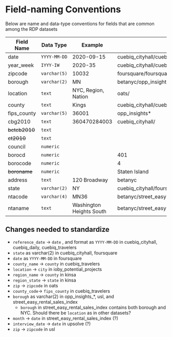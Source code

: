 # Field-naming Conventions

Below are name and data-type conventions for fields that are common among the RDP datasets

|Field Name|Data Type|Example|Found In|
|----------|---------|--------|-------|
|date|`YYYY-MM-DD`|2020-09-15|cuebiq_cityhall/cuebiq_daily/cuebiq_travelers/foursquare/foursquare_datacube/usl|
|year_week|`IYYY-IW`|2020-35|cuebiq_cityhall/cuebiq_weekly/foursquare_datacube/ioby_donations/opp_insights_*/street_easy/opp_insights_weekly|
|zipcode|`varchar(5)`|10032|foursquare/foursquare_datacube/ioby_count_by_zip/ioby*/oats/upsolve/usl|
|borough|`varchar(2)`|MN|betanyc/opp_insights*/usl|
|location|`text`|NYC, Region, Nation|oats/|
|county|`text`|Kings|cuebiq_cityhall/cuebiq_travelers/kinsa/opp_insights*/|
|fips_county|`varchar(5)`|36001|opp_insights*|
|cbg2010|`text`|360470284003|cuebiq_cityhall/|
|~~bctcb2010~~|`text`|||
|~~ct2010~~|`text`|||
|council| `numeric`|||
|borocd|`numeric`||401|
|borocode|`numeric`||4|
|~~boroname~~|`numeric`||Staten Island|
|address|`text`|120 Broadway|betanyc|
|state|`varchar(2)`|NY|cuebiq_cityhall/foursquare/kinsa|
|ntacode|`varchar(4)`|MN36|betanyc/street_easy|
|ntaname|`text`|Washington Heights South|betanyc/street_easy|

## Changes needed to standardize
+ `reference_date` -> `date` , and format as `YYYY-MM-DD` in cuebiq_cityhall, cuebiq_daily, cuebiq_travelers
+ `state` as varchar(2) in cuebiq_cityhall, foursquare
+ `date` as `YYYY-MM-DD` in foursquare
+ `county_name` -> `county` in cuebiq_travelers
+ `location` -> `city` in ioby_potential_projects
+ `region_name` -> `county` in kinsa
+ `region_state` -> `state` in kinsa
+ `zip` -> `zipcode` in oats
+ `county_code`-> `fips_county`  in cuebiq_travelers
+ `borough` as varchar(2) in opp_insights_*, usl, and street_easy_rental_sales_index
    + `borough` in street_easy_rental_sales_index contains both borough and NYC. Should there be `location` as in other datasets?
+ `month` -> `date` in street_easy_rental_sales_index (?)
+ `interview_date` -> `date` in upsolve (?)
+ `zip` -> `zipcode` in usl
